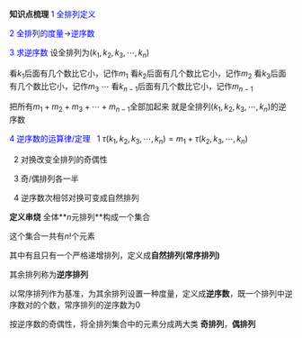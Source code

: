 **知识点梳理**
<font color=blue>1 全排列定义</font>

<font color=blue>2 全排列的度量→逆序数</font>

<font color=blue>3 求逆序数</font>
设全排列为$(k_1,k_2,k_3,\cdots,k_n)$

看$k_1$后面有几个数比它小，记作$m_1$
看$k_2$后面有几个数比它小，记作$m_2$
看$k_3$后面有几个数比它小，记作$m_3$
$\cdots$
看$k_{n-1}$后面有几个数比它小，记作$m_{n-1}$

把所有$m_1+m_2+m_3+\cdots+m_{n-1}$全部加起来
就是全排列$(k_1,k_2,k_3,\cdots,k_n)$的逆序数

<font color=blue>4 逆序数的运算律/定理</font>
$\enspace$1 $\tau{(k_1,k_2,k_3,\cdots,k_n)}
=m_1+\tau{(k_2,k_3,\cdots,k_n)}$

$\enspace$2 对换改变全排列的奇偶性

$\enspace$3 奇/偶排列各一半

$\enspace$4 逆序数次相邻对换可变成自然排列

**定义串烧**
全体**$n$元排列**构成一个集合

这个集合一共有$n!$个元素

其中有且只有一个严格递增排列，定义成**自然排列(常序排列)**

其余排列称为**逆序排列**

以常序排列作为基准，为其余排列设置一种度量，定义成**逆序数**，既一个排列中逆序数对的个数，常序排列的逆序数为0

按逆序数的奇偶性，将全排列集合中的元素分成两大类
**奇排列**，**偶排列**
